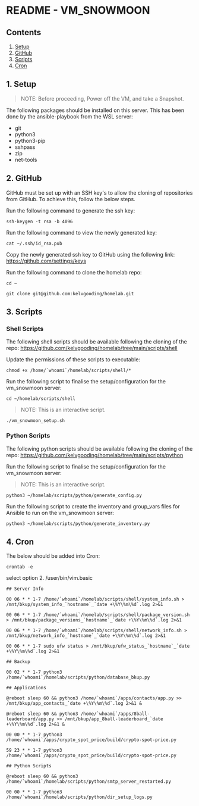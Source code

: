 # README - VM_SNOWMOON

## Contents

1. [Setup](#1-setup)
2. [GitHub](#2-github)
3. [Scripts](#3-scripts)
4. [Cron](#4-cron)

## 1. Setup

> NOTE: Before proceeding, Power off the VM, and take a Snapshot.

The following packages should be installed on this server. This has been done by the ansible-playbook from the WSL server:

- git
- python3
- python3-pip
- sshpass
- zip
- net-tools

## 2. GitHub

GitHub must be set up with an SSH key's to allow the cloning of repositories from GitHub. To achieve this, follow the below steps.

Run the following command to generate the ssh key:

```
ssh-keygen -t rsa -b 4096
```

Run the following command to view the newly generated key:

```
cat ~/.ssh/id_rsa.pub
```

Copy the newly generated ssh key to GitHub using the following link: https://github.com/settings/keys

Run the following command to clone the homelab repo:

```
cd ~
```
```
git clone git@github.com:kelvgooding/homelab.git
```

## 3. Scripts

### Shell Scripts

The following shell scripts should be available following the cloning of the repo: https://github.com/kelvgooding/homelab/tree/main/scripts/shell

Update the permissions of these scripts to executable:

```
chmod +x /home/`whoami`/homelab/scripts/shell/*
```

Run the following script to finalise the setup/configuration for the vm_snowmoon server:

```
cd ~/homelab/scripts/shell
```

> NOTE: This is an interactive script.

```
./vm_snowmoon_setup.sh
```

### Python Scripts

The following python scripts should be available following the cloning of the repo: https://github.com/kelvgooding/homelab/tree/main/scripts/python

Run the following script to finalise the setup/configuration for the vm_snowmoon server:

> NOTE: This is an interactive script.

```
python3 ~/homelab/scripts/python/generate_config.py
```

Run the following script to create the inventory and group_vars files for Ansible to run on the vm_snowmoon server:

```
python3 ~/homelab/scripts/python/generate_inventory.py
```

## 4. Cron

The below should be added into Cron:

```
crontab -e
```
select option 2. /user/bin/vim.basic

```
## Server Info

00 06 * * 1-7 /home/`whoami`/homelab/scripts/shell/system_info.sh > /mnt/bkup/system_info_`hostname`_`date +\%Y\%m\%d`.log 2>&1

00 06 * * 1-7 /home/`whoami`/homelab/scripts/shell/package_version.sh > /mnt/bkup/package_versions_`hostname`_`date +\%Y\%m\%d`.log 2>&1

00 06 * * 1-7 /home/`whoami`/homelab/scripts/shell/network_info.sh > /mnt/bkup/network_info_`hostname`_`date +\%Y\%m\%d`.log 2>&1

00 06 * * 1-7 sudo ufw status > /mnt/bkup/ufw_status_`hostname`_`date +\%Y\%m\%d`.log 2>&1

## Backup

00 02 * * 1-7 python3 /home/`whoami`/homelab/scripts/python/database_bkup.py

## Applications

@reboot sleep 60 && python3 /home/`whoami`/apps/contacts/app.py >> /mnt/bkup/app_contacts_`date +\%Y\%m\%d`.log 2>&1 &

@reboot sleep 60 && python3 /home/`whoami`/apps/8ball-leaderboard/app.py >> /mnt/bkup/app_8ball-leaderboard_`date +\%Y\%m\%d`.log 2>&1 &

00 00 * * 1-7 python3 /home/`whoami`/apps/crypto_spot_price/build/crypto-spot-price.py

59 23 * * 1-7 python3 /home/`whoami`/apps/crypto_spot_price/build/crypto-spot-price.py

## Python Scripts

@reboot sleep 60 && python3 /home/`whoami`/homelab/scripts/python/smtp_server_restarted.py

00 00 * * 1-7 python3 /home/`whoami`/homelab/scripts/python/dir_setup_logs.py
```